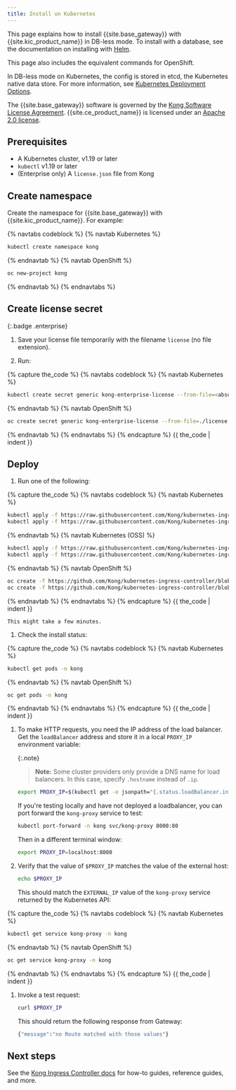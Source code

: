 ```yaml
---
title: Install on Kubernetes
---
```


This page explains how to install {{site.base_gateway}} with {{site.kic_product_name}} in DB-less mode. To install with a database, see the documentation on installing with [Helm](/gateway/{{page.kong_version}}/install/kubernetes/helm-quickstart).

This page also includes the equivalent commands for OpenShift.

In DB-less mode on Kubernetes, the config is stored in etcd, the Kubernetes native data store. For more information, see [Kubernetes Deployment Options](/gateway/{{page.kong_version}}/install/kubernetes/deployment-options).

The {{site.base_gateway}} software is governed by the
[Kong Software License Agreement](https://konghq.com/kongsoftwarelicense).
{{site.ce_product_name}} is licensed under an
[Apache 2.0 license](https://github.com/Kong/kong/blob/master/LICENSE).

## Prerequisites

- A Kubernetes cluster, v1.19 or later
- `kubectl` v1.19 or later
- (Enterprise only) A `license.json` file from Kong

## Create namespace

Create the namespace for {{site.base_gateway}} with {{site.kic_product_name}}. For example:

{% navtabs codeblock %}
{% navtab Kubernetes %}
```sh
kubectl create namespace kong
```
{% endnavtab %}
{% navtab OpenShift %}
```sh
oc new-project kong
```
{% endnavtab %}
{% endnavtabs %}

## Create license secret
{:.badge .enterprise}

1.  Save your license file temporarily with the filename `license` (no file extension).

1.  Run:

{% capture the_code %}
{% navtabs codeblock %}
{% navtab Kubernetes %}
```sh
kubectl create secret generic kong-enterprise-license --from-file=<absolute-path-to>/license -n kong
```
{% endnavtab %}
{% navtab OpenShift %}
```sh
oc create secret generic kong-enterprise-license --from-file=./license -n kong
```
{% endnavtab %}
{% endnavtabs %}
{% endcapture %}
{{ the_code | indent }}

## Deploy

1.  Run one of the following:

{% capture the_code %}
{% navtabs codeblock %}
{% navtab Kubernetes %}
```sh
kubectl apply -f https://raw.githubusercontent.com/Kong/kubernetes-ingress-controller/{{page.kic_version}}/deploy/single/all-in-one-dbless-k4k8s-enterprise.yaml
kubectl apply -f https://raw.githubusercontent.com/Kong/kubernetes-ingress-controller/v{{page.kic_version | replace: ".x", ".0" }}/deploy/single/all-in-one-dbless-k4k8s-enterprise.yaml
```
{% endnavtab %}
{% navtab Kubernetes (OSS) %}
```sh
kubectl apply -f https://raw.githubusercontent.com/Kong/kubernetes-ingress-controller/blob/{{page.kic_version}}/deploy/single/all-in-one-dbless.yaml
kubectl apply -f https://raw.githubusercontent.com/Kong/kubernetes-ingress-controller/blob/v{{page.kic_version | replace: ".x", ".0" }}/deploy/single/all-in-one-dbless.yaml
```
{% endnavtab %}
{% navtab OpenShift %}
```sh
oc create -f https://github.com/Kong/kubernetes-ingress-controller/blob/{{page.kic_version}}/deploy/single/all-in-one-dbless-k4k8s-enterprise.yaml
oc create -f https://github.com/Kong/kubernetes-ingress-controller/blob/v{{page.kic_version | replace: ".x", ".0" }}/deploy/single/all-in-one-dbless-k4k8s-enterprise.yaml
```
{% endnavtab %}
{% endnavtabs %}
{% endcapture %}
{{ the_code | indent }}

    This might take a few minutes.

1.  Check the install status:

{% capture the_code %}
{% navtabs codeblock %}
{% navtab Kubernetes %}
```sh
kubectl get pods -n kong
```
{% endnavtab %}
{% navtab OpenShift %}
```sh
oc get pods -n kong
```
{% endnavtab %}
{% endnavtabs %}
{% endcapture %}
{{ the_code | indent }}

1.  To make HTTP requests, you need the IP address of the load balancer. Get the `loadBalancer` address and store it in a local `PROXY_IP` environment variable:

    {:.note}
    > **Note:** Some cluster providers only provide a DNS name for load balancers. In this case, specify `.hostname` instead of `.ip`.

    ```sh
    export PROXY_IP=$(kubectl get -o jsonpath="{.status.loadBalancer.ingress[0].ip}" service -n kong kong-proxy)
    ```

    If you're testing locally and have not deployed a loadbalancer, you can port forward the `kong-proxy` service to test:

    ```sh
    kubectl port-forward -n kong svc/kong-proxy 8000:80
    ```

    Then in a different terminal window:

    ```sh
    export PROXY_IP=localhost:8000
    ```

1.  Verify that the value of `$PROXY_IP` matches the value of the external host:

    ```sh
    echo $PROXY_IP
    ```

    This should match the `EXTERNAL_IP` value of the `kong-proxy` service returned by the Kubernetes API:

{% capture the_code %}
{% navtabs codeblock %}
{% navtab Kubernetes %}
```sh
kubectl get service kong-proxy -n kong
```
{% endnavtab %}
{% navtab OpenShift %}
```sh
oc get service kong-proxy -n kong
```
{% endnavtab %}
{% endnavtabs %}
{% endcapture %}
{{ the_code | indent }}

1. Invoke a test request:
    ```sh
    curl $PROXY_IP
    ```

    This should return the following response from Gateway:

    ```sh
    {"message":"no Route matched with those values"}
    ```

## Next steps

See the [Kong Ingress Controller docs](/kubernetes-ingress-controller/) for  how-to guides, reference guides, and more.
